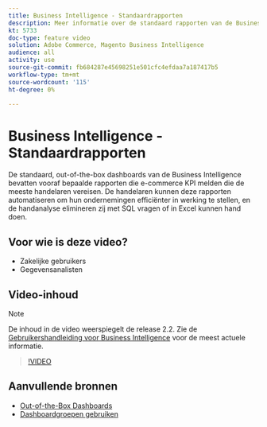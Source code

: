 ```yaml
---
title: Business Intelligence - Standaardrapporten
description: Meer informatie over de standaard rapporten van de Business Intelligence, die u kunt vinden.
kt: 5733
doc-type: feature video
solution: Adobe Commerce, Magento Business Intelligence
audience: all
activity: use
source-git-commit: fb684287e45698251e501cfc4efdaa7a187417b5
workflow-type: tm+mt
source-wordcount: '115'
ht-degree: 0%

---
```



# Business Intelligence - Standaardrapporten

De standaard, out-of-the-box dashboards van de Business Intelligence bevatten vooraf bepaalde rapporten die e-commerce KPI melden die de meeste handelaren vereisen. De handelaren kunnen deze rapporten automatiseren om hun ondernemingen efficiënter in werking te stellen, en de handanalyse elimineren zij met SQL vragen of in Excel kunnen hand doen.

## Voor wie is deze video?

- Zakelijke gebruikers
- Gegevensanalisten

## Video-inhoud

>[!NOTE]
>
>De inhoud in de video weerspiegelt de release 2.2. Zie de [Gebruikershandleiding voor Business Intelligence](https://docs.magento.com/mbi/) voor de meest actuele informatie.

>[!VIDEO](https://video.tv.adobe.com/v/35987?quality=12&learn=on)

## Aanvullende bronnen

- [Out-of-the-Box Dashboards](https://docs.magento.com/mbi/data-user/dashboards/dashboards-pro.html)
- [Dashboardgroepen gebruiken](https://docs.magento.com/mbi/data-user/dashboards/using-dashboard-groups.html)
